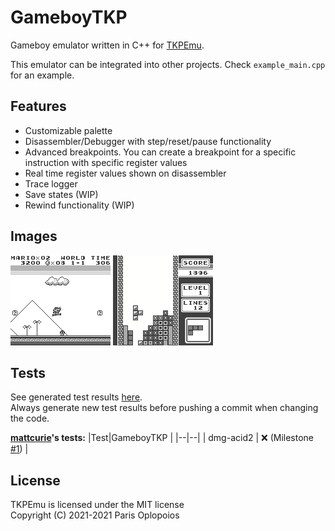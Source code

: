 # GameboyTKP
Gameboy emulator written in C++ for [TKPEmu](https://github.com/OFFTKP/TKPEmu).

This emulator can be integrated into other projects. Check `example_main.cpp` for an example.
## Features
 - Customizable palette
 - Disassembler/Debugger with step/reset/pause functionality
 - Advanced breakpoints. You can create a breakpoint for a specific instruction with specific register values
 - Real time register values shown on disassembler
 - Trace logger
 - Save states (WIP)
 - Rewind functionality (WIP)
## Images
![Super Mario Land](./Images/sml.bmp)
![Tetris](./Images/tet.bmp)

## Tests

See generated test results [here](./TEST_RESULTS.md).    
Always generate new test results before pushing a commit when changing the code.

**[mattcurie](https://github.com/mattcurrie)'s tests:**
|Test|GameboyTKP  |
|--|--|
| dmg-acid2 | ❌ (Milestone [#1](https://github.com/OFFTKP/TKPEmu/milestone/1)) |

## License
TKPEmu is licensed under the MIT license    
Copyright (C) 2021-2021 Paris Oplopoios
